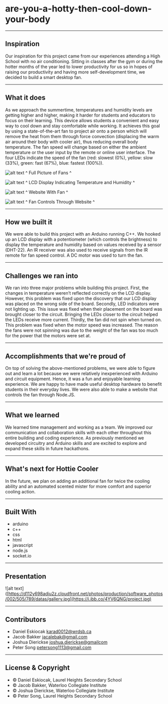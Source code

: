 # are-you-a-hotty-then-cool-down-your-body

---

## Inspiration
Our inspiration for this project came from our experiences attending a High School with no air conditioning. Sitting in classes after the gym or during the hotter months of the year led to lower productivity for us so in hopes of raising our productivity and having more self-development time, we decided to build a smart desktop fan.

---

## What it does
As we approach the summertime, temperatures and humidity levels are getting higher and higher, making it harder for students and educators to focus on their learning. This device allows students a convenient and easy way to cool down and stay comfortable while working. It achieves this goal by using a state-of-the-art fan to project air onto a person which will remove the heat from them through force convection (displacing the warm air around their body with cooler air), thus reducing overall body temperature. The fan speed will change based on either the ambient temperature or the user input by the remote or online user interface. The four LEDs indicate the speed of the fan (red: slowest (0%), yellow: slow (33%), green: fast (67%), blue: fastest (100%)).

![alt text](https://d112y698adiu2z.cloudfront.net/photos/production/software_photos/002/505/788/datas/gallery.jpg)
^ Full Picture of Fans ^

![alt text](https://d112y698adiu2z.cloudfront.net/photos/production/software_photos/002/505/789/datas/gallery.jpg)
^ LCD Display Indicating Temperature and Humidity ^

![alt text](https://d112y698adiu2z.cloudfront.net/photos/production/software_photos/002/506/169/datas/gallery.jpg)
^ Website With Fan ^

![alt text](https://d112y698adiu2z.cloudfront.net/photos/production/software_photos/002/506/170/datas/gallery.jpg)
^ Fan Controls Through Website ^

---

## How we built it
We were able to build this project with an Arduino running C++. We hooked up an LCD display with a potentiometer (which controls the brightness) to display the temperature and humidity based on values received by a sensor (DHT-22). An IR receiver was also used to receive signals from the IR remote for fan speed control. A DC motor was used to turn the fan.

---

## Challenges we ran into
We ran into three major problems while building this project. First, the changes in temperature weren’t reflected correctly on the LCD display. However, this problem was fixed upon the discovery that our LCD display was placed on the wrong side of the board. Secondly, LED indicators were not lighting up. This issue was fixed when their placement on the board was brought closer to the circuit. Bringing the LEDs closer to the circuit helped the LEDs receive more current. Thirdly, the fan did not spin when turned on. This problem was fixed when the motor speed was increased. The reason the fans were not spinning was due to the weight of the fan was too much for the power that the motors were set at.

---

## Accomplishments that we're proud of
On top of solving the above-mentioned problems, we were able to figure out and learn a lot because we were relatively inexperienced with Arduino and circuit equipment. Hence, it was a fun and enjoyable learning experience. We are happy to have made useful desktop hardware to benefit students in their everyday lives. We were also able to make a website that controls the fan through Node.JS.

---

## What we learned
We learned time management and working as a team. We improved our communication and collaboration skills with each other throughout this entire building and coding experience. As previously mentioned we developed circuitry and Arduino skills and are excited to explore and expand these skills in future hackathons.

---

## What's next for Hottie Cooler
In the future, we plan on adding an additional fan for twice the cooling ability and an automated scented mister for more comfort and superior cooling action.

---

## Built With
 - arduino
 - c++
 - css
 - html
 - javascript
 - node.js
 - socket.io

---

## Presentation

![alt text]([https://d112y698adiu2z.cloudfront.net/photos/production/software_photos/002/505/789/datas/gallery.jpg](https://i.ibb.co/4YV6QNG/project.jpg)

---

## Contributors

- Daniel Eskiocak <karad0012@wrdsb.ca>
- Jacob Bakker <jacalebak@gmail.com>
- Joshua Dierickse <joshua.dierickse@gmailcom>
- Peter Song <petersong1113@gmail.com>

---

## License & Copyright

- © Daniel Eskiocak, Laurel Heights Secondary School
- © Jacob Bakker, Waterloo Collegiate Institute
- © Joshua Dierickse, Waterloo Collegiate Institute
- © Peter Song, Laurel Heights Secondary School
